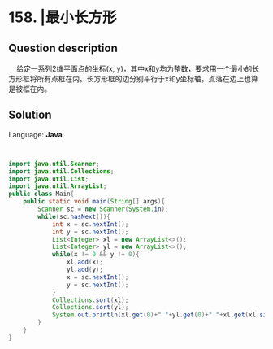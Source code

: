 # 158. |最小长方形

## Question description


    给定一系列2维平面点的坐标(x, y)，其中x和y均为整数，要求用一个最小的长方形框将所有点框在内。长方形框的边分别平行于x和y坐标轴，点落在边上也算是被框在内。


## Solution

Language: **Java**

```Java


import java.util.Scanner;
import java.util.Collections;
import java.util.List;
import java.util.ArrayList;
public class Main{
    public static void main(String[] args){
        Scanner sc = new Scanner(System.in);
        while(sc.hasNext()){
            int x = sc.nextInt();
            int y = sc.nextInt();
            List<Integer> xl = new ArrayList<>();
            List<Integer> yl = new ArrayList<>();
            while(x != 0 && y != 0){
                xl.add(x);
                yl.add(y);
                x = sc.nextInt();
                y = sc.nextInt();
            }
            Collections.sort(xl);
            Collections.sort(yl);
            System.out.println(xl.get(0)+" "+yl.get(0)+" "+xl.get(xl.size()-1)+" "+yl.get(yl.size()-1));
        }
    }
}
```


